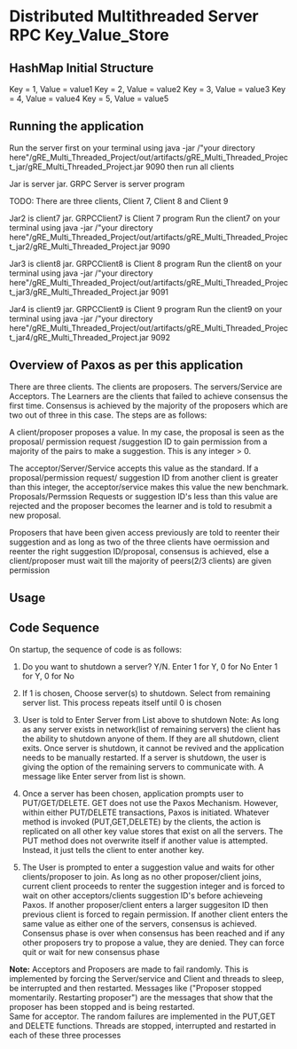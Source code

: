 # Distributed Multithreaded Server RPC Key_Value_Store
## HashMap Initial Structure
Key = 1, Value = value1
Key = 2, Value = value2
Key = 3, Value = value3
Key = 4, Value = value4
Key = 5, Value = value5

## Running the application

Run the server first on your terminal using java -jar /"your directory here"/gRE_Multi_Threaded_Project/out/artifacts/gRE_Multi_Threaded_Project_jar/gRE_Multi_Threaded_Project.jar 9090
then run all clients 

Jar is server jar. GRPC Server is server program

TODO: There are three clients, Client 7, Client 8 and Client 9

Jar2 is client7 jar. GRPCClient7 is Client 7 program
Run the client7 on your terminal using java -jar /"your directory here"/gRE_Multi_Threaded_Project/out/artifacts/gRE_Multi_Threaded_Project_jar2/gRE_Multi_Threaded_Project.jar 9090


Jar3 is client8 jar. GRPCClient8 is Client 8 program
Run the client8 on your terminal using java -jar /"your directory here"/gRE_Multi_Threaded_Project/out/artifacts/gRE_Multi_Threaded_Project_jar3/gRE_Multi_Threaded_Project.jar 9091


Jar4 is client9 jar. GRPCClient9 is Client 9 program
Run the client9 on your terminal using java -jar /"your directory here"/gRE_Multi_Threaded_Project/out/artifacts/gRE_Multi_Threaded_Project_jar4/gRE_Multi_Threaded_Project.jar 9092


## Overview of Paxos as per this application
There are three clients. The clients are proposers. The servers/Service are Acceptors. The Learners 
are the clients that failed to achieve consensus the first time. Consensus is achieved by the 
majority of the proposers which are two out of three in this case. The steps are as follows:

A client/proposer proposes a value. In my case, the proposal is seen as the proposal/
permission request
/suggestion ID to gain permission from a majority of the pairs to make a suggestion. This is any integer > 0.

The acceptor/Server/Service accepts this value as the standard. If a proposal/permission request/
suggestion ID from another client is greater than this integer, the acceptor/service makes this value 
the new benchmark. Proposals/Permssion Requests or suggestion ID's less than this value are rejected 
and the proposer becomes the learner and is told to resubmit a new proposal.

Proposers that have been given access previously are told to reenter their suggestion and as long as 
two of the three clients have oermission and reenter the right suggestion ID/proposal, consensus is achieved,
else a client/proposer must wait till the majority of peers(2/3 clients) are given permission

## Usage

## Code Sequence
On startup, the sequence of code is as follows: 
1) Do you want to shutdown a server? Y/N. Enter 1 for Y, 0 for No
Enter 1 for Y, 0 for No

2) If 1 is chosen, Choose server(s) to shutdown. Select from remaining server list. 
This process repeats itself until 0 is chosen

3) User is told to Enter Server from List above to shutdown Note: As long as any 
server exists in network(list of remaining servers) the client has the ability to 
shutdown anyone of them. If they are all shutdown, client exits. Once server is 
shutdown, it cannot be revived and the application needs to be manually restarted.
 If a server is shutdown, the user is giving the option of the remaining servers 
 to communicate with. A message like Enter server from list is shown.
  
4) Once a server has been chosen, application prompts user to PUT/GET/DELETE. GET 
does not use the Paxos Mechanism. However, within either PUT/DELETE transactions, 
Paxos is initiated. Whatever method is invoked (PUT,GET,DELETE) by the clients, 
the action is replicated on all other key value stores that exist on all the servers. 
The PUT method does not overwrite itself if another value is attempted. Instead, it 
just tells the client to enter another key.

5) The User is prompted to enter a suggestion value and waits for other 
clients/proposer to join. As long as no other proposer/client joins, current 
client proceeds to renter the suggestion integer and is forced to wait on other 
acceptors/clients suggestion ID's before achieveing Paxos. 
If another proposer/client enters a larger suggesiton ID then previous client is 
forced to regain permission. If another client enters the same value as either one 
of the servers, consensus is achieved. Consensus phase is over when consensus has 
been reached and if any other proposers try to propose a value, they are denied. 
They can force quit or wait for new consensus phase 

**Note:** Acceptors and Proposers are made to fail randomly. This is implemented by 
forcing the Server/service and Client and threads to sleep, be interrupted and 
then restarted. Messages like ("Proposer stopped momentarily. Restarting proposer") 
are the messages that show that the proposer has been stopped and is being restarted.  
Same for acceptor. The random failures are implemented in the PUT,GET and DELETE 
functions.  Threads are stopped, interrupted and restarted in each of these three
 processes 



                                                                                                          






